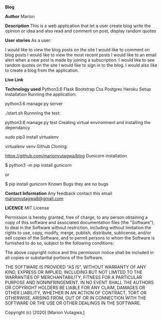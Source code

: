 **Blog**

**Author**
Marion

**Description**
This is a web application that let a user create blog write the opinion or idea and also read and comment on post, display random quotes

**User stories**
As a user:

I would like to view the blog posts on the site
I would like to comment on blog posts
I would like to view the most recent posts
I would like to an email alert when a new post is made by joining a subscription.
I would like to see random quotes on the site
I would like to sign in to the blog.
I would also like to create a blog from the application.

**Live Link**


**Technology used**
Python3.6
Flask
Bootstrap
Css
Postgres
Heroku
Setup Installation
Running the application:

python3.6 manage.py server

./start.sh
Runnning the test:

python3.6 manage.py test
Creating virtual environment and installing the dependancy

sudo pip3 install virtualenv

virtualenv venv
Github Cloning:

https://github.com/marionvutagwa/blog
Gunicorn installation

$ python3 -m pip install gunicorn

or

$ pip install gunicorn
Known Bugs
they are no bugs

**Contact Information**
Any feedback contact this email marionvutagwa8@gmail.com

**LICENCE**
MIT License

Permission is hereby granted, free of charge, to any person obtaining a copy of this software and associated documentation files (the "Software"), to deal in the Software without restriction, including without limitation the rights to use, copy, modify, merge, publish, distribute, sublicense, and/or sell copies of the Software, and to permit persons to whom the Software is furnished to do so, subject to the following conditions:

The above copyright notice and this permission notice shall be included in all copies or substantial portions of the Software.

THE SOFTWARE IS PROVIDED "AS IS", WITHOUT WARRANTY OF ANY KIND, EXPRESS OR IMPLIED, INCLUDING BUT NOT LIMITED TO THE WARRANTIES OF MERCHANTABILITY, FITNESS FOR A PARTICULAR PURPOSE AND NONINFRINGEMENT. IN NO EVENT SHALL THE AUTHORS OR COPYRIGHT HOLDERS BE LIABLE FOR ANY CLAIM, DAMAGES OR OTHER LIABILITY, WHETHER IN AN ACTION OF CONTRACT, TORT OR OTHERWISE, ARISING FROM, OUT OF OR IN CONNECTION WITH THE SOFTWARE OR THE USE OR OTHER DEALINGS IN THE SOFTWARE.

Copyright (c) [2020] [Marion Vutagwa,]